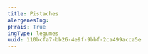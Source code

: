 ```yaml
---
title: Pistaches
alergenesIng:
pFrais: True
ingType: legumes
uuid: 110bcfa7-bb26-4e9f-9bbf-2ca499acca5e
---
```

